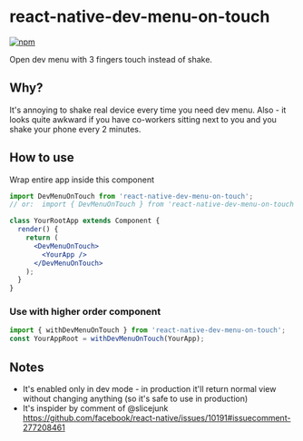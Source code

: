 # react-native-dev-menu-on-touch

[![npm](https://img.shields.io/npm/v/react-native-dev-menu-on-touch.svg)](https://npmjs.com/package/react-native-dev-menu-on-touch)

Open dev menu with 3 fingers touch instead of shake.

## Why?

It's annoying to shake real device every time you need dev menu. Also - it looks quite awkward if you have co-workers sitting next to you and you shake your phone every 2 minutes.

## How to use

Wrap entire app inside this component

```jsx
import DevMenuOnTouch from 'react-native-dev-menu-on-touch';
// or:  import { DevMenuOnTouch } from 'react-native-dev-menu-on-touch'

class YourRootApp extends Component {
  render() {
    return (
      <DevMenuOnTouch>
        <YourApp />
      </DevMenuOnTouch>
    );
  }
}
```

### Use with higher order component

```jsx
import { withDevMenuOnTouch } from 'react-native-dev-menu-on-touch';
const YourAppRoot = withDevMenuOnTouch(YourApp);
```

## Notes

- It's enabled only in dev mode - in production it'll return normal view without changing anything (so it's safe to use in production)
- It's inspider by comment of @slicejunk https://github.com/facebook/react-native/issues/10191#issuecomment-277208461
